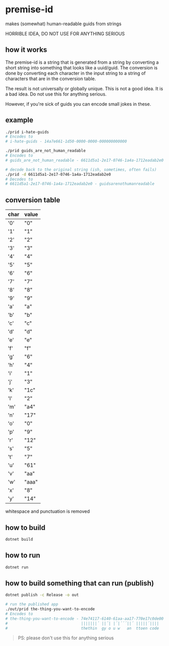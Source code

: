 # premise-id
makes (somewhat) human-readable guids from strings

HORRIBLE IDEA, DO NOT USE FOR ANYTHING SERIOUS

## how it works

The premise-id is a string that is generated from a string by converting a short string
into something that looks like a uuid/guid. The conversion is done by converting each
character in the input string to a string of characters that are in the conversion table.

The result is not universally or globally unique. This is not a good idea. It is a bad idea.
Do not use this for anything serious.

However, if you're sick of guids you can encode small jokes in these.

## example

```bash
./prid i-hate-guids
# Encodes to
# i-hate-guids - 14a7e661-1d50-0000-0000-000000000000

./prid guids_are_not_human_readable
# Encodes to
# guids_are_not_human_readable - 6611d5a1-2e17-0746-1a4a-1712eadab2e0

# decode back to the original string (ish, sometimes, often fails)
./prid -d 6611d5a1-2e17-0746-1a4a-1712eadab2e0
# Decodes to
# 6611d5a1-2e17-0746-1a4a-1712eadab2e0 - guidsarenothumanreadable
```

## conversion table

| char | value |
|------|-------|
| '0'  | "0"   |
| '1'  | "1"   |
| '2'  | "2"   |
| '3'  | "3"   |
| '4'  | "4"   |
| '5'  | "5"   |
| '6'  | "6"   |
| '7'  | "7"   |
| '8'  | "8"   |
| '9'  | "9"   |
| 'a'  | "a"   |
| 'b'  | "b"   |
| 'c'  | "c"   |
| 'd'  | "d"   |
| 'e'  | "e"   |
| 'f'  | "f"   |
| 'g'  | "6"   |
| 'h'  | "4"   |
| 'i'  | "1"   |
| 'j'  | "3"   |
| 'k'  | "1c"  |
| 'l'  | "2"   |
| 'm'  | "a4"  |
| 'n'  | "17"  |
| 'o'  | "0"   |
| 'p'  | "9"   |
| 'r'  | "12"  |
| 's'  | "5"   |
| 't'  | "7"   |
| 'u'  | "61"  |
| 'v'  | "aa"  |
| 'w'  | "aaa" |
| 'x'  | "8"   |
| 'y'  | "14"  |

whitespace and punctuation is removed

## how to build

```bash
dotnet build
```

## how to run

```bash
dotnet run
```

## how to build something that can run (publish)

```bash
dotnet publish -c Release -o out

# run the published app
./out/prid the-thing-you-want-to-encode
# Encodes to
# the-thing-you-want-to-encode - 74e74117-6140-61aa-aa17-770e17c0de00
#                                |||||||´ ||´| |´|´´´||´ |||||´||||
#                                thethin  gy o u w   an  ttoen code
```

> PS: please don't use this for anything serious
